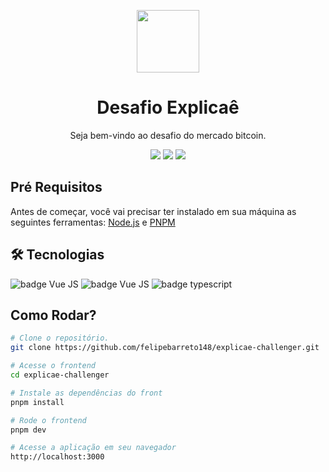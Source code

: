 <div align="center">

  <img 
    height="100"
    src="https://blog.explicae.com.br/wp-content/uploads/2023/08/explicae.png"
  />

  <h1>Desafio Explicaê</h1>

  <p>Seja bem-vindo ao desafio do mercado bitcoin.</p>

  <section>
  <!-- Node -->
  <img src="https://img.shields.io/static/v1?label=NODE&message=22.14.0&color=8a03c8&style=for-the-badge&logo=nodedotjs"/>
  <img src="https://img.shields.io/static/v1?label=PNPM&message=10.4.1&color=8a03c8&style=for-the-badge&logo=pnpm"/>
  <img src="https://img.shields.io/static/v1?label=LICENSE&message=MIT&color=8a03c8&style=for-the-badge"/>
  </section>

</div>

<h2>Pré Requisitos</h2>
<p>
  Antes de começar, você vai precisar ter instalado em sua máquina as seguintes ferramentas:
  <a href="https://nodejs.org/pt/" target="_blank">Node.js</a> e
  <a href="https://pnpm.io/installation" target="_blank">PNPM</a>
</p>

<h2>🛠 Tecnologias</h2>
<section>
  <img src="https://img.shields.io/badge/vite-%23646CFF.svg?style=for-the-badge&logo=vite&logoColor=white" alt="badge Vue JS">
  <img src="https://img.shields.io/badge/Vue.js-35495E?style=for-the-badge&logo=vuedotjs&logoColor=4FC08D" alt="badge Vue JS">
	<img src="https://img.shields.io/badge/TypeScript-3178C6?style=for-the-badge&logo=typescript&logoColor=white" alt="badge typescript">
  
</section>

<h2>Como Rodar?</h2>

```bash
# Clone o repositório.
git clone https://github.com/felipebarreto148/explicae-challenger.git

# Acesse o frontend
cd explicae-challenger

# Instale as dependências do front
pnpm install

# Rode o frontend
pnpm dev

# Acesse a aplicação em seu navegador
http://localhost:3000
```